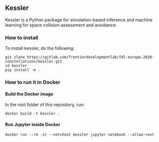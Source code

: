 ## Kessler

Kessler is a Python package for simulation-based inference and machine learning for space collision assessment and avoidance.


### How to install

To install kessler, do the following:

```
git clone https://gitlab.com/frontierdevelopmentlab/fdl-europe-2020-constellations/kessler.git
cd kessler
pip install -e .
```

### How to run it in Docker

#### Build the Docker image

In the root folder of this repository, run:
```
docker build -t kessler .
```

#### Run Jupyter inside Docker

```
docker run --rm -it --net=host kessler jupyter notebook --allow-root
```
